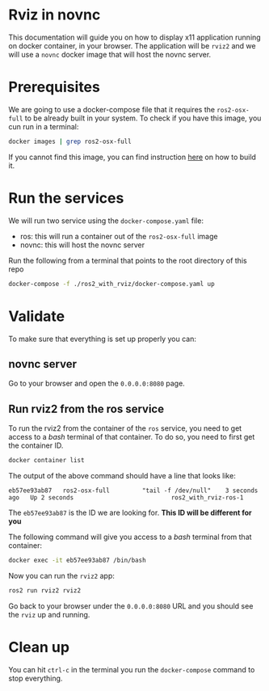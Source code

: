 # Rviz in novnc

This documentation will guide you on how to display x11 application running on docker container, in your browser. The application will be `rviz2` and we will use a `novnc` docker image that will host the novnc server.


# Prerequisites

We are going to use a docker-compose file that it requires the `ros2-osx-full` to be already built in your system. To check if you have this image, you cun run in a terminal:

```bash
docker images | grep ros2-osx-full
```

If you cannot find this image, you can find instruction [here](../README.md#ros2-desktop-install) on how to build it.

# Run the services

We will run two service using the `docker-compose.yaml` file:

* ros: this will run a container out of the `ros2-osx-full` image
* novnc: this will host the novnc server

Run the following from a terminal that points to the root directory of this repo

```bash
docker-compose -f ./ros2_with_rviz/docker-compose.yaml up
```

# Validate

To make sure that everything is set up properly you can:

## novnc server

Go to your browser and open the `0.0.0.0:8080` page.

## Run rviz2 from the ros service

To run the rviz2 from the container of the `ros` service, you need to get access to a _bash_ terminal of that container. To do so, you need to first get the container ID.

```bash
docker container list
```

The output of the above command should have a line that looks like:

```
eb57ee93ab87   ros2-osx-full         "tail -f /dev/null"    3 seconds ago   Up 2 seconds                           ros2_with_rviz-ros-1
```

The `eb57ee93ab87` is the ID we are looking for. **This ID will be different for you**

The following command will give you access to a _bash_ terminal from that container:

```bash
docker exec -it eb57ee93ab87 /bin/bash
```

Now you can run the `rviz2` app:

```bash
ros2 run rviz2 rviz2
```

Go back to your browser under the `0.0.0.0:8080` URL and you should see the `rviz` up and running.


# Clean up

You can hit `ctrl-c` in the terminal you run the `docker-compose` command to stop everything.
